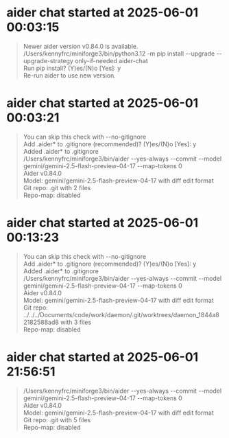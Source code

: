 
# aider chat started at 2025-06-01 00:03:15

> Newer aider version v0.84.0 is available.  
> /Users/kennyfrc/miniforge3/bin/python3.12 -m pip install --upgrade --upgrade-strategy only-if-needed aider-chat  
> Run pip install? (Y)es/(N)o [Yes]: y  
> Re-run aider to use new version.  

# aider chat started at 2025-06-01 00:03:21

> You can skip this check with --no-gitignore  
> Add .aider* to .gitignore (recommended)? (Y)es/(N)o [Yes]: y  
> Added .aider* to .gitignore  
> /Users/kennyfrc/miniforge3/bin/aider --yes-always --commit --model gemini/gemini-2.5-flash-preview-04-17 --map-tokens 0  
> Aider v0.84.0  
> Model: gemini/gemini-2.5-flash-preview-04-17 with diff edit format  
> Git repo: .git with 2 files  
> Repo-map: disabled  

# aider chat started at 2025-06-01 00:13:23

> You can skip this check with --no-gitignore  
> Add .aider* to .gitignore (recommended)? (Y)es/(N)o [Yes]: y  
> Added .aider* to .gitignore  
> /Users/kennyfrc/miniforge3/bin/aider --yes-always --commit --model gemini/gemini-2.5-flash-preview-04-17 --map-tokens 0  
> Aider v0.84.0  
> Model: gemini/gemini-2.5-flash-preview-04-17 with diff edit format  
> Git repo: ../../../Documents/code/work/daemon/.git/worktrees/daemon_1844a82182588ad8 with 3 files  
> Repo-map: disabled  

# aider chat started at 2025-06-01 21:56:51

> /Users/kennyfrc/miniforge3/bin/aider --yes-always --commit --model gemini/gemini-2.5-flash-preview-04-17 --map-tokens 0  
> Aider v0.84.0  
> Model: gemini/gemini-2.5-flash-preview-04-17 with diff edit format  
> Git repo: .git with 5 files  
> Repo-map: disabled  
